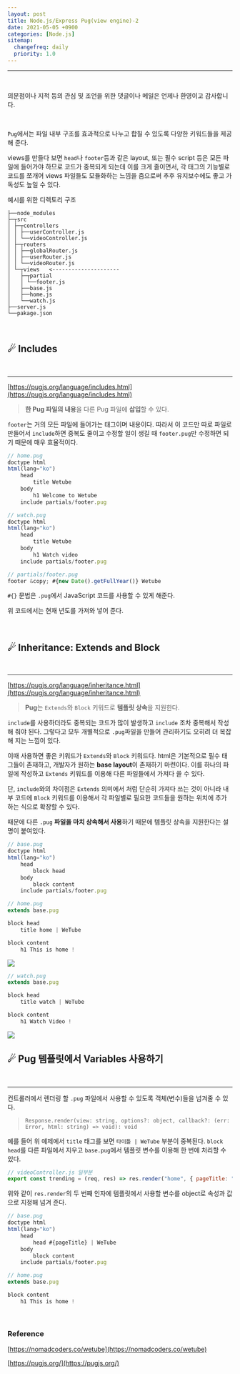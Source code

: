 ```yaml
---
layout: post
title: Node.js/Express Pug(view engine)-2
date: 2021-05-05 +0900
categories: [Node.js]
sitemap:
  changefreq: daily
  priority: 1.0
---
```


---

<br>

<div class="intro" >

의문점이나 지적 등의 관심 및 조언을 위한 댓글이나 메일은 언제나 환영이고 감사합니다.

</div>

<br>

`Pug`에서는 파일 내부 구조를 효과적으로 나누고 합칠 수 있도록 다양한 키워드들을 제공해 준다.

views를 만들다 보면 `head`나 `footer`등과 같은 layout, 또는 필수 script 등은 모든 파일에 들어가야 하므로 코드가 중복되게 되는데 이를 크게 줄이면서, 각 태그의 기능별로 코드를 쪼개어 views 파일들도 모듈화하는 느낌을 줌으로써 추후 유지보수에도 좋고 가독성도 높일 수 있다.

예시를 위한 디렉토리 구조

```
├──node_modules
├─┬src
│ ├─┬controllers
│ │ ├──userController.js
│ │ └──videoController.js
│ ├─┬routers
│ │ ├──globalRouter.js
│ │ ├──userRouter.js
│ │ └──videoRouter.js
│ └─┬views   <---------------------
│   ├─┬partial
│   │ └──footer.js
│   ├──base.js
│   ├──home.js
│   └──watch.js
├──server.js
└──pakage.json
```

<br>
<div class="t-t-c text-shadow-blue"><h2>☄ Includes</h2></div>
<br>

---

[https://pugjs.org/language/includes.html](https://pugjs.org/language/includes.html)

> **한 Pug 파일의 내용**을 다른 Pug 파일에 **삽입**할 수 있다.

`footer`는 거의 모든 파일에 들어가는 태그이며 내용이다. 따라서 이 코드만 따로 파일로 만들어서 `include`하면 중복도 줄이고 수정할 일이 생길 때 `footer.pug`만 수정하면 되기 때문에 매우 효율적이다.

```jsx
// home.pug
doctype html
html(lang="ko")
    head
        title Wetube
    body
        h1 Welcome to Wetube
    include partials/footer.pug
```

```jsx
// watch.pug
doctype html
html(lang="ko")
    head
        title Wetube
    body
        h1 Watch video
    include partials/footer.pug
```

```jsx
// partials/footer.pug
footer &copy; #{new Date().getFullYear()} Wetube
```

`#{}` 문법은 `.pug`에서 JavaScript 코드를 사용할 수 있게 해준다.

위 코드에서는 현재 년도를 가져와 넣어 준다.

<br>
<div class="t-t-c text-shadow-blue"><h2>☄ Inheritance: Extends and Block</h2></div>
<br>

---

[https://pugjs.org/language/inheritance.html](https://pugjs.org/language/inheritance.html)

> **Pug**는 `Extends`와 `Block` 키워드로 **템플릿 상속**을 지원한다.

`include`를 사용하더라도 중복되는 코드가 많이 발생하고 `include` 조차 중복해서 작성해 줘야 된다. 그렇다고 모두 개별적으로 `.pug`파일을 만들어 관리하기도 오히려 더 복잡해 지는 느낌이 있다.

이때 사용하면 좋은 키워드가 `Extends`와 `Block` 키워드다. html은 기본적으로 필수 태그들이 존재하고, 개발자가 원하는 **base layout**이 존재하기 마련이다. 이를 하나의 파일에 작성하고 `Extends` 키워드를 이용해 다른 파일들에서 가져다 쓸 수 있다.

단, `include`와의 차이점은 `Extends` 의미에서 처럼 단순히 가져다 쓰는 것이 아니라 내부 코드에 `Block` 키워드를 이용해서 각 파일별로 필요한 코드들을 원하는 위치에 추가하는 식으로 확장할 수 있다.

때문에 다른 `.pug` **파일을 마치 상속해서 사용**하기 때문에 템플릿 상속을 지원한다는 설명이 붙여있다.

```jsx
// base.pug
doctype html
html(lang="ko")
    head
        block head
    body
        block content
    include partials/footer.pug
```

```jsx
// home.pug
extends base.pug

block head
    title home | WeTube

block content
    h1 This is home !
```

<img src="{{'/public/img/node/node-7-1.png'}}">

```jsx
// watch.pug
extends base.pug

block head
    title watch | WeTube

block content
    h1 Watch Video !
```

<img src="{{'/public/img/node/node-7-2.png'}}">

<br>
<div class="t-t-c text-shadow-blue"><h2>☄ Pug 템플릿에서 Variables 사용하기</h2></div>
<br>

---

컨트롤러에서 렌더링 할 `.pug` 파일에서 사용할 수 있도록 객체(변수)들을 넘겨줄 수 있다.

> `Response.render(view: string, options?: object, callback?: (err: Error, html: string) => void): void`

예를 들어 위 예제에서 `title` 태그를 보면 `타이틀 | WeTube` 부분이 중복된다. `block head`를 다른 파일에서 지우고 `base.pug`에서 템플릿 변수를 이용해 한 번에 처리할 수 있다.

```jsx
// videoController.js 일부분
export const trending = (req, res) => res.render("home", { pageTitle: "home" });
```

위와 같이 `res.render`의 두 번째 인자에 템플릿에서 사용할 변수를 object로 속성과 값으로 지정해 넘겨 준다.

```jsx
// base.pug
doctype html
html(lang="ko")
    head
        head #{pageTitle} | WeTube
    body
        block content
    include partials/footer.pug
```

```jsx
// home.pug
extends base.pug

block content
    h1 This is home !
```

<br>

### Reference

[https://nomadcoders.co/wetube](https://nomadcoders.co/wetube)

[https://pugjs.org/](https://pugjs.org/)
